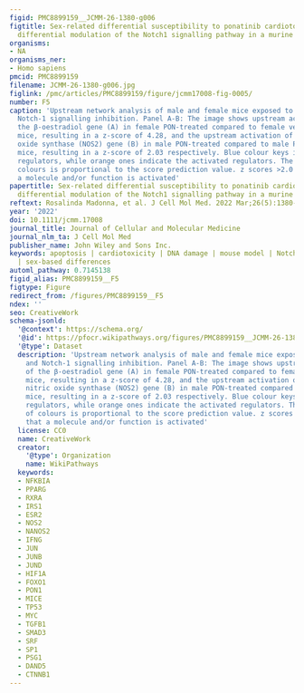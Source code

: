```yaml
---
figid: PMC8899159__JCMM-26-1380-g006
figtitle: Sex‐related differential susceptibility to ponatinib cardiotoxicity and
  differential modulation of the Notch1 signalling pathway in a murine model
organisms:
- NA
organisms_ner:
- Homo sapiens
pmcid: PMC8899159
filename: JCMM-26-1380-g006.jpg
figlink: /pmc/articles/PMC8899159/figure/jcmm17008-fig-0005/
number: F5
caption: 'Upstream network analysis of male and female mice exposed to ponatinib and
  Notch‐1 signalling inhibition. Panel A‐B: The image shows upstream activation of
  the β‐oestradiol gene (A) in female PON‐treated compared to female vehicle‐treated
  mice, resulting in a z‐score of 4.28, and the upstream activation of inducible nitric
  oxide synthase (NOS2) gene (B) in male PON‐treated compared to male PON+siRNA‐Notch1‐treated
  mice, resulting in a z‐score of 2.03 respectively. Blue colour keys indicate inhibited
  regulators, while orange ones indicate the activated regulators. The intensity of
  colours is proportional to the score prediction value. z scores >2.0 indicate that
  a molecule and/or function is activated'
papertitle: Sex‐related differential susceptibility to ponatinib cardiotoxicity and
  differential modulation of the Notch1 signalling pathway in a murine model.
reftext: Rosalinda Madonna, et al. J Cell Mol Med. 2022 Mar;26(5):1380-1391.
year: '2022'
doi: 10.1111/jcmm.17008
journal_title: Journal of Cellular and Molecular Medicine
journal_nlm_ta: J Cell Mol Med
publisher_name: John Wiley and Sons Inc.
keywords: apoptosis | cardiotoxicity | DNA damage | mouse model | Notch1 | ponatinib
  | sex‐based differences
automl_pathway: 0.7145138
figid_alias: PMC8899159__F5
figtype: Figure
redirect_from: /figures/PMC8899159__F5
ndex: ''
seo: CreativeWork
schema-jsonld:
  '@context': https://schema.org/
  '@id': https://pfocr.wikipathways.org/figures/PMC8899159__JCMM-26-1380-g006.html
  '@type': Dataset
  description: 'Upstream network analysis of male and female mice exposed to ponatinib
    and Notch‐1 signalling inhibition. Panel A‐B: The image shows upstream activation
    of the β‐oestradiol gene (A) in female PON‐treated compared to female vehicle‐treated
    mice, resulting in a z‐score of 4.28, and the upstream activation of inducible
    nitric oxide synthase (NOS2) gene (B) in male PON‐treated compared to male PON+siRNA‐Notch1‐treated
    mice, resulting in a z‐score of 2.03 respectively. Blue colour keys indicate inhibited
    regulators, while orange ones indicate the activated regulators. The intensity
    of colours is proportional to the score prediction value. z scores >2.0 indicate
    that a molecule and/or function is activated'
  license: CC0
  name: CreativeWork
  creator:
    '@type': Organization
    name: WikiPathways
  keywords:
  - NFKBIA
  - PPARG
  - RXRA
  - IRS1
  - ESR2
  - NOS2
  - NANOS2
  - IFNG
  - JUN
  - JUNB
  - JUND
  - HIF1A
  - FOXO1
  - PON1
  - MICE
  - TP53
  - MYC
  - TGFB1
  - SMAD3
  - SRF
  - SP1
  - PSG1
  - DAND5
  - CTNNB1
---
```

